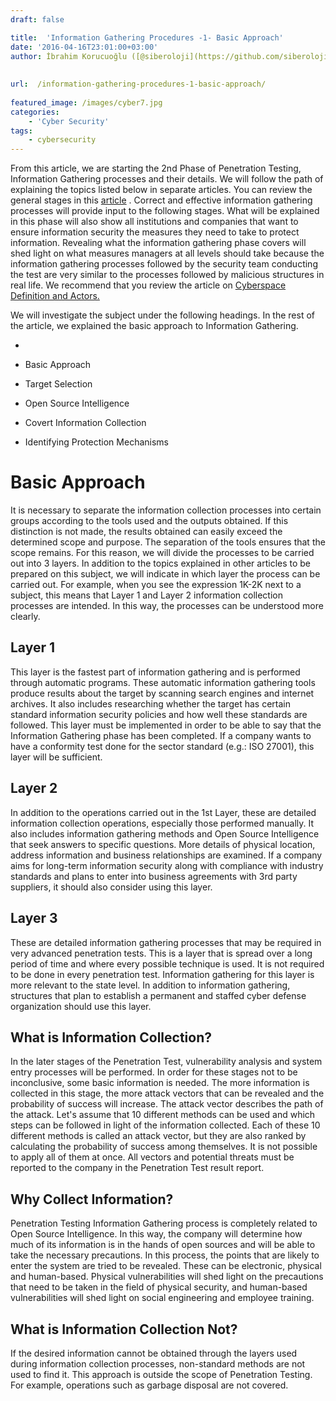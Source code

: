 ```yaml
---
draft: false

title:  'Information Gathering Procedures -1- Basic Approach'
date: '2016-04-16T23:01:00+03:00'
author: İbrahim Korucuoğlu ([@siberoloji](https://github.com/siberoloji))
 
 
url:  /information-gathering-procedures-1-basic-approach/
 
featured_image: /images/cyber7.jpg
categories:
    - 'Cyber Security'
tags:
    - cybersecurity
---
```



From this article, we are starting the 2nd Phase of Penetration Testing, Information Gathering processes and their details. We will follow the path of explaining the topics listed below in separate articles. You can review the general stages in this  <a href="https://www.siberoloji.com/sizma-testi-safhalari-nelerdir/" target="_blank" rel="noreferrer noopener">article</a>  . Correct and effective information gathering processes will provide input to the following stages. What will be explained in this phase will also show all institutions and companies that want to ensure information security the measures they need to take to protect information. Revealing what the information gathering phase covers will shed light on what measures managers at all levels should take because the information gathering processes followed by the security team conducting the test are very similar to the processes followed by malicious structures in real life. We recommend that you review the article on <a href="https://www.siberoloji.com/siber-uzay-tanimi-ve-aktorleri/" target="_blank" rel="noreferrer noopener">Cyberspace Definition and Actors.</a>



We will investigate the subject under the following headings. In the rest of the article, we explained the basic approach to Information Gathering.


* 
* Basic Approach

* Target Selection

* Open Source Intelligence

* Covert Information Collection

* Identifying Protection Mechanisms




# Basic Approach



It is necessary to separate the information collection processes into certain groups according to the tools used and the outputs obtained. If this distinction is not made, the results obtained can easily exceed the determined scope and purpose. The separation of the tools ensures that the scope remains. For this reason, we will divide the processes to be carried out into 3 layers. In addition to the topics explained in other articles to be prepared on this subject, we will indicate in which layer the process can be carried out. For example, when you see the expression 1K-2K next to a subject, this means that Layer 1 and Layer 2 information collection processes are intended. In this way, the processes can be understood more clearly.



## Layer 1



This layer is the fastest part of information gathering and is performed through automatic programs. These automatic information gathering tools produce results about the target by scanning search engines and internet archives. It also includes researching whether the target has certain standard information security policies and how well these standards are followed. This layer must be implemented in order to be able to say that the Information Gathering phase has been completed. If a company wants to have a conformity test done for the sector standard (e.g.: ISO 27001), this layer will be sufficient.



## Layer 2



In addition to the operations carried out in the 1st Layer, these are detailed information collection operations, especially those performed manually. It also includes information gathering methods and Open Source Intelligence that seek answers to specific questions. More details of physical location, address information and business relationships are examined. If a company aims for long-term information security along with compliance with industry standards and plans to enter into business agreements with 3rd party suppliers, it should also consider using this layer.



## Layer 3



These are detailed information gathering processes that may be required in very advanced penetration tests. This is a layer that is spread over a long period of time and where every possible technique is used. It is not required to be done in every penetration test. Information gathering for this layer is more relevant to the state level. In addition to information gathering, structures that plan to establish a permanent and staffed cyber defense organization should use this layer.



## What is Information Collection?



In the later stages of the Penetration Test, vulnerability analysis and system entry processes will be performed. In order for these stages not to be inconclusive, some basic information is needed. The more information is collected in this stage, the more attack vectors that can be revealed and the probability of success will increase. The attack vector describes the path of the attack. Let's assume that 10 different methods can be used and which steps can be followed in light of the information collected. Each of these 10 different methods is called an attack vector, but they are also ranked by calculating the probability of success among themselves. It is not possible to apply all of them at once. All vectors and potential threats must be reported to the company in the Penetration Test result report.



## Why Collect Information?



Penetration Testing Information Gathering process is completely related to Open Source Intelligence. In this way, the company will determine how much of its information is in the hands of open sources and will be able to take the necessary precautions. In this process, the points that are likely to enter the system are tried to be revealed. These can be electronic, physical and human-based. Physical vulnerabilities will shed light on the precautions that need to be taken in the field of physical security, and human-based vulnerabilities will shed light on social engineering and employee training.



## What is Information Collection Not?



If the desired information cannot be obtained through the layers used during information collection processes, non-standard methods are not used to find it. This approach is outside the scope of Penetration Testing. For example, operations such as garbage disposal are not covered.
